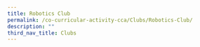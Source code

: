 ```yaml
---
title: Robotics Club
permalink: /co-curricular-activity-cca/Clubs/Robotics-Club/
description: ""
third_nav_title: Clubs
---
```

